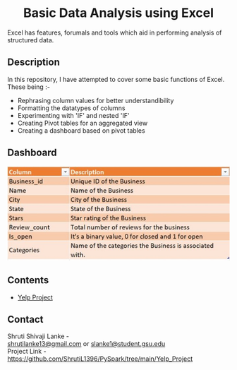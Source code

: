<h1 align="center">Basic Data Analysis using Excel</h1>

Excel has features, forumals and tools which aid in performing analysis of structured data. 

## Description
In this repository, I have attempted to cover some basic functions of Excel.
These being :-
- Rephrasing column values for better understandibility
- Formatting the datatypes of columns 
- Experimenting with 'IF' and nested 'IF'
- Creating Pivot tables for an aggregated view 
- Creating a dashboard based on pivot tables


## Dashboard 
![Yelp Business Columns](https://github.com/ShrutiL1396/PySpark/blob/main/Yelp_Project/Yelp_Bizz.jpg) </br>


## Contents
- [Yelp Project](https://github.com/ShrutiL1396/PySpark/tree/main/Yelp_Project) <br/>


## Contact
Shruti Shivaji Lanke - <br/>
shrutilanke13@gmail.com or slanke1@student.gsu.edu <br/>
Project Link - <br/>
https://github.com/ShrutiL1396/PySpark/tree/main/Yelp_Project
